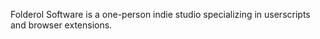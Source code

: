 Folderol Software is a one-person indie studio specializing in userscripts and browser extensions. 
